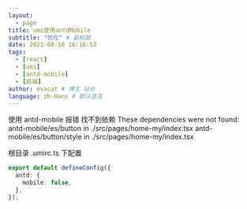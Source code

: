 ```yaml
---
layout:
  - page
title: umi使用antdMobile
subtitle: "优化" # 副标题
date: 2021-08-16 16:16:53
tags:
  - [react]
  - [umi]
  - [antd-mobile]
  - [前端]
author: evacat # 博主 站长
language: zh-Hans # 默认语言
---
```


<!--more-->

使用 antd-mobile 报错 找不到依赖
These dependencies were not found:
antd-mobile/es/button in ./src/pages/home-my/index.tsx
antd-mobile/es/button/style in ./src/pages/home-my/index.tsx

根目录 .umirc.ts 下配置

```ts
export default defineConfig({
  antd: {
    mobile: false,
  },
});
```
